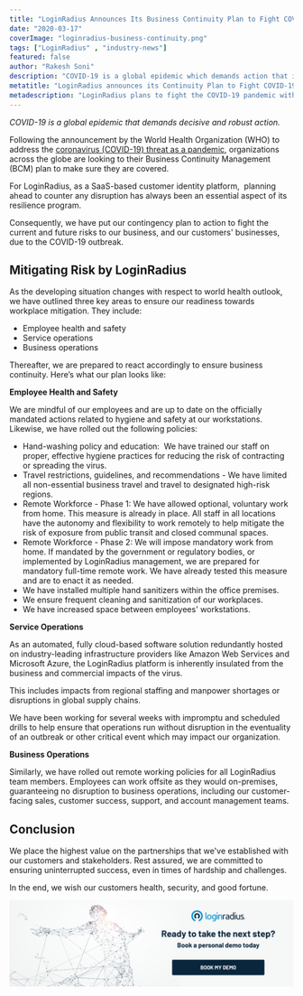 ```yaml
---
title: "LoginRadius Announces Its Business Continuity Plan to Fight COVID-19 Outbreak"
date: "2020-03-17"
coverImage: "loginradius-business-continuity.png"
tags: ["LoginRadius" , "industry-news"]
featured: false 
author: "Rakesh Soni"
description: "COVID-19 is a global epidemic which demands action that is decisive and robust."
metatitle: "LoginRadius announces its Continuity Plan to Fight COVID-19 | LoginRadius"
metadescription: "LoginRadius plans to fight the COVID-19 pandemic without disrupting customer delivery. Find out how it plans to ensure readiness towards workplace mitigation."
---
```


_COVID-19 is a global epidemic that demands decisive and robust action._

Following the announcement by the World Health Organization (WHO) to address the [coronavirus (COVID-19) threat as a pandemic](https://www.who.int/emergencies/diseases/novel-coronavirus-2019/events-as-they-happen), organizations across the globe are looking to their Business Continuity Management (BCM) plan to make sure they are covered.

For LoginRadius, as a SaaS-based customer identity platform,  planning ahead to counter any disruption has always been an essential aspect of its resilience program. 

Consequently, we have put our contingency plan to action to fight the current and future risks to our business, and our customers' businesses, due to the COVID-19 outbreak.

## Mitigating Risk by LoginRadius

As the developing situation changes with respect to world health outlook, we have outlined three key areas to ensure our readiness towards workplace mitigation. They include:

- Employee health and safety
- Service operations
- Business operations

Thereafter, we are prepared to react accordingly to ensure business continuity. Here’s what our plan looks like:

**Employee Health and Safety**

We are mindful of our employees and are up to date on the officially mandated actions related to hygiene and safety at our workstations. Likewise, we have rolled out the following policies:

- Hand-washing policy and education:  We have trained our staff on proper, effective hygiene practices for reducing the risk of contracting or spreading the virus. 
- Travel restrictions, guidelines, and recommendations - We have limited all non-essential business travel and travel to designated high-risk regions. 
- Remote Workforce - Phase 1: We have allowed optional, voluntary work from home. This measure is already in place. All staff in all locations have the autonomy and flexibility to work remotely to help mitigate the risk of exposure from public transit and closed communal spaces.
- Remote Workforce - Phase 2: We will impose mandatory work from home. If mandated by the government or regulatory bodies, or implemented by LoginRadius management, we are prepared for mandatory full-time remote work. We have already tested this measure and are to enact it as needed.
- We have installed multiple hand sanitizers within the office premises. 
- We ensure frequent cleaning and sanitization of our workplaces. 
- We have increased space between employees' workstations.

**Service Operations**

As an automated, fully cloud-based software solution redundantly hosted on industry-leading infrastructure providers like Amazon Web Services and Microsoft Azure, the LoginRadius platform is inherently insulated from the business and commercial impacts of the virus. 

This includes impacts from regional staffing and manpower shortages or disruptions in global supply chains.

We have been working for several weeks with impromptu and scheduled drills to help ensure that operations run without disruption in the eventuality of an outbreak or other critical event which may impact our organization.

**Business Operations**

Similarly, we have rolled out remote working policies for all LoginRadius team members. Employees can work offsite as they would on-premises, guaranteeing no disruption to business operations, including our customer-facing sales, customer success, support, and account management teams.

## Conclusion

We place the highest value on the partnerships that we've established with our customers and stakeholders. Rest assured, we are committed to ensuring uninterrupted success, even in times of hardship and challenges.

In the end, we wish our customers health, security, and good fortune.

[![](CTA-Graphics-for-Blogs-V03.01-05-3-1024x310.png)](https://www.loginradius.com/book-a-demo/)

